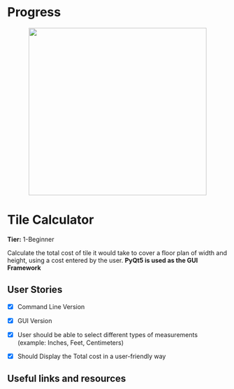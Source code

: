 # Progress

<p align="center">
  <img width="407" height="382" src="https://user-images.githubusercontent.com/64830745/82761598-57a4a380-9e19-11ea-93a8-8ab5040e349f.png"></img>
</p>

# Tile Calculator

**Tier:** 1-Beginner

Calculate the total cost of tile it would take to cover a floor plan of width and height, using a cost entered by the user.
**PyQt5 is used as the GUI Framework**

## User Stories

-   [x] Command Line Version
-   [x] GUI Version
-   [x] User should be able to select different types of measurements (example: Inches, Feet, Centimeters)
-   [x] Should Display the Total cost in a user-friendly way


## Useful links and resources
